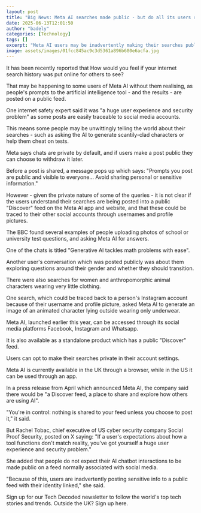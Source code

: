 ```yaml
---
layout: post
title: "Big News: Meta AI searches made public - but do all its users realise?"
date: 2025-06-13T12:01:50
author: "badely"
categories: [Technology]
tags: []
excerpt: "Meta AI users may be inadvertently making their searches public without realising it."
image: assets/images/01fcc845ac9c3d5361a896b680e6acfa.jpg
---
```


It has been recently reported that How would you feel if your internet search history was put online for others to see?

That may be happening to some users of Meta AI without them realising, as people's prompts to the artificial intelligence tool - and the results - are posted on a public feed.

One internet safety expert said it was "a huge user experience and security problem" as some posts are easily traceable to social media accounts.

This means some people may be unwittingly telling the world about their searches - such as asking the AI to generate scantily-clad characters or help them cheat on tests.

Meta says chats are private by default, and if users make a post public they can choose to withdraw it later.

Before a post is shared, a message pops up which says: "Prompts you post are public and visible to everyone... Avoid sharing personal or sensitive information."

However - given the private nature of some of the queries - it is not clear if the users understand their searches are being posted into a public "Discover" feed on the Meta AI app and website, and that these could be traced to their other social accounts through usernames and profile pictures.

The BBC found several examples of people uploading photos of school or university test questions, and asking Meta AI for answers. 

One of the chats is titled "Generative AI tackles math problems with ease".

Another user's conversation which was posted publicly was about them exploring questions around their gender and whether they should transition.

There were also searches for women and anthropomorphic animal characters wearing very little clothing.

One search, which could be traced back to a person's Instagram account because of their username and profile picture, asked Meta AI to generate an image of an animated character lying outside wearing only underwear.

Meta AI, launched earlier this year, can be accessed through its social media platforms Facebook, Instagram and Whatsapp.

It is also available as a standalone product which has a public "Discover" feed.

Users can opt to make their searches private in their account settings.

Meta AI is currently available in the UK through a browser, while in the US it can be used through an app.

In a press release from April which announced Meta AI, the company said there would be "a Discover feed, a place to share and explore how others are using AI".

"You're in control: nothing is shared to your feed unless you choose to post it," it said.

But Rachel Tobac, chief executive of US cyber security company Social Proof Security, posted on X saying: "If a user's expectations about how a tool functions don't match reality, you've got yourself a huge user experience and security problem."

She added that people do not expect their AI chatbot interactions to be made public on a feed normally associated with social media.

"Because of this, users are inadvertently posting sensitive info to a public feed with their identity linked," she said.

Sign up for our Tech Decoded newsletter to follow the world's top tech stories and trends. Outside the UK? Sign up here.

